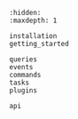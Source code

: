 ```{toctree}
:hidden:
:maxdepth: 1

installation
getting_started

queries
events
commands
tasks
plugins

api
```

```{include} ../../README.md

```
